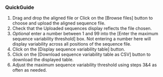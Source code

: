 ### QuickGuide

1. Drag and drop the aligned file or Click on the [Browse files] button to choose and upload the aligned sequence file.      
2. Check that the Uploaded sequences display reflects the file chosen.      
3. *Optional* enter a number between 1 and 99 into the [Enter the maximum sequence variability threshold] box. Not entering a number here will display variability across all positions of the sequence file.      
4. Click on the [Display sequence variability table] button.        
5. Click on the [Download sequence variability table as CSV] button to download the displayed table.    
6. Adjust the maximum sequence variability threshold using steps 3&4 as often as needed.   
